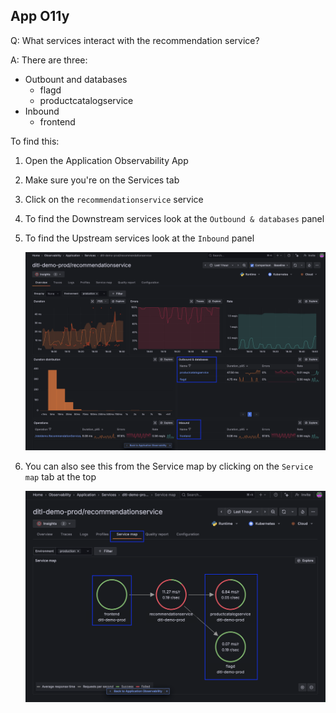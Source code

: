 ## App O11y
Q: What services interact with the recommendation service?

A: There are three:
- Outbount and databases 
  - flagd
  - productcatalogservice
- Inbound
  - frontend

To find this:
1. Open the Application Observability App
1. Make sure you're on the Services tab 
1. Click on the `recommendationservice` service
1. To find the Downstream services look at the `Outbound & databases` panel
1. To find the Upstream services look at the `Inbound` panel

   ![Service Interaction](/images/breakout_1/2.5-app-o11y-1.png)

1. You can also see this from the Service map by clicking on the `Service map` tab at the top
  
   ![Service Map](/images/breakout_1/2.5-app-o11y-2.png)
